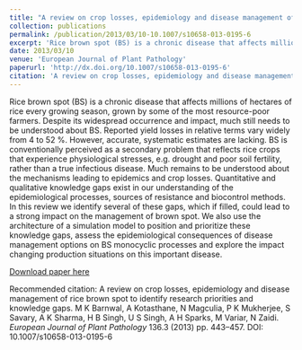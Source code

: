 ```yaml
---
title: "A review on crop losses, epidemiology and disease management of rice brown spot to identify research priorities and knowledge gaps"
collection: publications
permalink: /publication/2013/03/10-10.1007/s10658-013-0195-6
excerpt: 'Rice brown spot (BS) is a chronic disease that affects millions of hectares of rice every growing season, grown by some of the most resource-poor farmers. Despite its widespread occurrence and impact, much still needs to be understood about BS. Reported yield losses in relative terms vary widely from 4 to 52 %. However, accurate, systematic estimates are lacking. BS is conventionally perceived as a secondary problem that reflects rice crops that experience physiological stresses, e.g. drought and poor soil fertility, rather than a true infectious disease. Much remains to be understood about the mechanisms leading to epidemics and crop losses. Quantitative and qualitative knowledge gaps exist in our understanding of the epidemiological processes, sources of resistance and biocontrol methods. In this review we identify several of these gaps, which if filled, could lead to a strong impact on the management of brown spot. We also use the architecture of a simulation model to position and prioritize these knowledge gaps, assess the epidemiological consequences of disease management options on BS monocyclic processes and explore the impact changing production situations on this important disease.'
date: 2013/03/10
venue: 'European Journal of Plant Pathology'
paperurl: 'http://dx.doi.org/10.1007/s10658-013-0195-6'
citation: 'A review on crop losses, epidemiology and disease management of rice brown spot to identify research priorities and knowledge gaps. M K Barnwal, A Kotasthane, N Magculia, P K Mukherjee, S Savary, A K Sharma, H B Singh, U S Singh, A H Sparks, M Variar, N Zaidi. <i>European Journal of Plant Pathology</i> 136.3 (2013) pp. 443–457. DOI: 10.1007/s10658-013-0195-6'
---
```

Rice brown spot (BS) is a chronic disease that affects millions of hectares of rice every growing season, grown by some of the most resource-poor farmers. Despite its widespread occurrence and impact, much still needs to be understood about BS. Reported yield losses in relative terms vary widely from 4 to 52 %. However, accurate, systematic estimates are lacking. BS is conventionally perceived as a secondary problem that reflects rice crops that experience physiological stresses, e.g. drought and poor soil fertility, rather than a true infectious disease. Much remains to be understood about the mechanisms leading to epidemics and crop losses. Quantitative and qualitative knowledge gaps exist in our understanding of the epidemiological processes, sources of resistance and biocontrol methods. In this review we identify several of these gaps, which if filled, could lead to a strong impact on the management of brown spot. We also use the architecture of a simulation model to position and prioritize these knowledge gaps, assess the epidemiological consequences of disease management options on BS monocyclic processes and explore the impact changing production situations on this important disease.

[Download paper here](http://dx.doi.org/10.1007/s10658-013-0195-6)

Recommended citation: A review on crop losses, epidemiology and disease management of rice brown spot to identify research priorities and knowledge gaps. M K Barnwal, A Kotasthane, N Magculia, P K Mukherjee, S Savary, A K Sharma, H B Singh, U S Singh, A H Sparks, M Variar, N Zaidi. <i>European Journal of Plant Pathology</i> 136.3 (2013) pp. 443–457. DOI: 10.1007/s10658-013-0195-6
